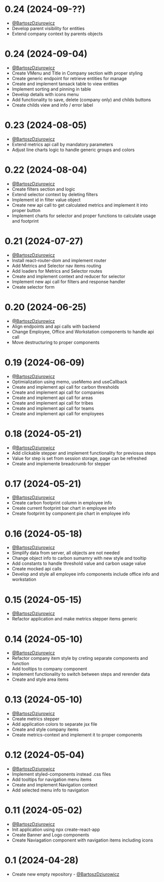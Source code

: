 0.24 (2024-09-??)
===============
* [@BartoszDziurowicz](https://github.com/BartekDziurowicz/carbon-tracker-web/pull/15)
* Develop parent visibility for entities
* Extend company context by parents objects

0.24 (2024-09-04)
===============
* [@BartoszDziurowicz](https://github.com/BartekDziurowicz/carbon-tracker-web/pull/14)
* Create VMenu and Title in Company section with proper styling
* Create generic endpoint for retrieve entities for manage
* Create and implement tansack table to view entities
* Implement sorting and pinning in table
* Develop details with icons menu
* Add functionality to save, delete (company only) and childs buttons
* Create childs view and info / error label

0.23 (2024-08-05)
===============
* [@BartoszDziurowicz](https://github.com/BartekDziurowicz/carbon-tracker-web/pull/13)
* Extend metrics api call by mandatory parameters
* Adjust line charts logic to handle generic groups and colors

0.22 (2024-08-04)
===============
* [@BartoszDziurowicz](https://github.com/BartekDziurowicz/carbon-tracker-web/pull/12)
* Create filters section and logic
* Extend selector context by deleting filters
* Implement id in filter value object
* Create new api call to get calculated metrics and implement it into proper button
* Implement charts for selector and proper functions to calculate usage and footprint

0.21 (2024-07-27)
===============
* [@BartoszDziurowicz](https://github.com/BartekDziurowicz/carbon-tracker-web/pull/11)
* Install react-router-dom and implement router
* Add Metrics and Selector nav items routing
* Add loaders for Metrics and Selector routes
* Create and implement context and reducer for selector
* Implement new api call for filters and response handler
* Create selector form

0.20 (2024-06-25)
===============
* [@BartoszDziurowicz](https://github.com/BartekDziurowicz/carbon-tracker-web/pull/10)
* Align endpoints and api calls with backend
* Change Employee, Office and Workstation components to handle api call
* Move destructuring to proper components

0.19 (2024-06-09)
===============
* [@BartoszDziurowicz](https://github.com/BartekDziurowicz/carbon-tracker-web/pull/9)
* Optimialization using memo, useMemo and useCallback
* Create and implement api call for carbon thresholds
* Create and implement api call for companies
* Create and implement api call for areas
* Create and implement api call for tribes
* Create and implement api call for teams
* Create and implement api call for employees

0.18 (2024-05-21)
===============
* [@BartoszDziurowicz](https://github.com/BartekDziurowicz/carbon-tracker-web/pull/8)
* Add clickable stepper and implement functionality for previosus steps
* Value for step is set from session storage, page can be refreshed
* Create and implemente breadcrumb for stepper

0.17 (2024-05-21)
===============
* [@BartoszDziurowicz](https://github.com/BartekDziurowicz/carbon-tracker-web/pull/7)
* Create carbon footprint column in employee info
* Create current footprint bar chart in employee info
* Create footprint by component pie chart in employee info

0.16 (2024-05-18)
===============
* [@BartoszDziurowicz](https://github.com/BartekDziurowicz/carbon-tracker-web/pull/6)
* Simplify data from server, all objects are not needed
* Change object info to carbon sumamry with new style and tooltip
* Add constants to handle threshold value and carbon usage value
* Create mocked api calls 
* Develop and style all employee info components include office info and workstation

0.15 (2024-05-15)
===============
* [@BartoszDziurowicz](https://github.com/BartekDziurowicz/carbon-tracker-web/pull/5)
* Refactor application and make metrics stepper items generic

0.14 (2024-05-10)
===============
* [@BartoszDziurowicz](https://github.com/BartekDziurowicz/carbon-tracker-web/pull/4)
* Refactor company item style by creting separate components and function
* Add tooltips to company component
* Implement functionality to switch between steps and rerender data
* Create and style area items

0.13 (2024-05-10)
===============
* [@BartoszDziurowicz](https://github.com/BartekDziurowicz/carbon-tracker-web/pull/3)
* Create metrics stepper
* Add application colors to separate jsx file
* Create and style company items
* Create metrics-context and implement it to proper components

0.12 (2024-05-04)
===============
* [@BartoszDziurowicz](https://github.com/BartekDziurowicz/carbon-tracker-web/pull/2)
* Implement styled-components instead .css files
* Add tooltips for navigation menu items
* Create and implement Navigation context
* Add selected menu info to navigation

0.11 (2024-05-02)
===============
* [@BartoszDziurowicz](https://github.com/BartekDziurowicz/carbon-tracker-web/pull/1)
* Init application using npx create-react-app
* Create Banner and Logo components
* Create Naviagation component with navigation items including icons

0.1 (2024-04-28)
===============
* Create new empty repository - [@BartoszDziurowicz](https://github.com/BartekDziurowicz)
